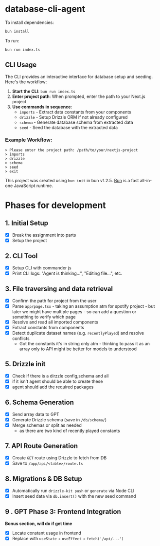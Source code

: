 # database-cli-agent

To install dependencies:

```bash
bun install
```

To run:

```bash
bun run index.ts
```

## CLI Usage

The CLI provides an interactive interface for database setup and seeding. Here's the workflow:

1. **Start the CLI**: `bun run index.ts`
2. **Enter project path**: When prompted, enter the path to your Next.js project
3. **Use commands in sequence**:
   - `imports` - Extract data constants from your components
   - `drizzle` - Setup Drizzle ORM if not already configured
   - `schema` - Generate database schema from extracted data
   - `seed` - Seed the database with the extracted data

### Example Workflow:

```
> Please enter the project path: /path/to/your/nextjs-project
> imports
> drizzle
> schema
> seed
> exit
```

This project was created using `bun init` in bun v1.2.5. [Bun](https://bun.sh) is a fast all-in-one JavaScript runtime.

# Phases for development

## 1. Initial Setup

- [x] Break the assignment into parts
- [x] Setup the project

## 2. CLI Tool

- [x] Setup CLI with commander js
- [x] Print CLI logs: "Agent is thinking...", "Editing file...", etc.

## 3. File traversing and data retrieval

- [x] Confirm the path for project from the user
- [x] Parse `app/page.tsx` - taking an assumption atm for spotify project - but later we might have multiple pages - so can add a question or something to verify which page
- [x] Resolve and read all imported components
- [x] Extract constants from components
- [x] Detect duplicate dataset names (e.g. `recentlyPlayed`) and resolve conflicts
  - Got the constants it's in string only atm - thinking to pass it as an array only to API might be better for models to understood

## 5. Drizzle init

- [x] Check if there is a dirzzle config,schema and all
- [x] if it isn't agent should be able to create these
- [x] agent should add the required packages

## 6. Schema Generation

- [x] Send array data to GPT
- [x] Generate Drizzle schema (save in `/db/schema/`)
- [x] Merge schemas or split as needed
  - as there are two kind of recently played constants

## 7. API Route Generation

- [x] Create `GET` route using Drizzle to fetch from DB
- [x] Save to `/app/api/<table>/route.ts`

## 8. Migrations & DB Setup

- [x] Automatically run `drizzle-kit push` or `generate` via Node CLI
- [x] Insert seed data via `db.insert()` with the new seed command

## 9 . GPT Phase 3: Frontend Integration

**Bonus section, will do if get time**

- [x] Locate constant usage in frontend
- [x] Replace with `useState` + `useEffect` + `fetch('/api/...')`
